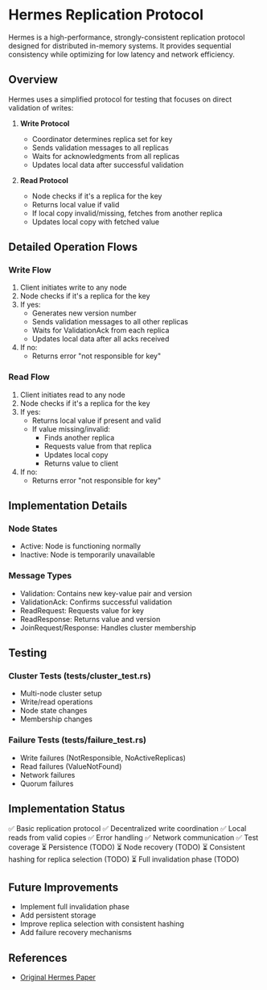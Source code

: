 # Hermes Replication Protocol

Hermes is a high-performance, strongly-consistent replication protocol designed for distributed in-memory systems. It provides sequential consistency while optimizing for low latency and network efficiency.

## Overview

Hermes uses a simplified protocol for testing that focuses on direct validation of writes:

1. **Write Protocol**
   - Coordinator determines replica set for key
   - Sends validation messages to all replicas
   - Waits for acknowledgments from all replicas
   - Updates local data after successful validation

2. **Read Protocol**
   - Node checks if it's a replica for the key
   - Returns local value if valid
   - If local copy invalid/missing, fetches from another replica
   - Updates local copy with fetched value

## Detailed Operation Flows

### Write Flow
1. Client initiates write to any node
2. Node checks if it's a replica for the key
3. If yes:
   - Generates new version number
   - Sends validation messages to all other replicas
   - Waits for ValidationAck from each replica
   - Updates local data after all acks received
4. If no:
   - Returns error "not responsible for key"

### Read Flow
1. Client initiates read to any node
2. Node checks if it's a replica for the key
3. If yes:
   - Returns local value if present and valid
   - If value missing/invalid:
     - Finds another replica
     - Requests value from that replica
     - Updates local copy
     - Returns value to client
4. If no:
   - Returns error "not responsible for key"

## Implementation Details

### Node States
- Active: Node is functioning normally
- Inactive: Node is temporarily unavailable

### Message Types
- Validation: Contains new key-value pair and version
- ValidationAck: Confirms successful validation
- ReadRequest: Requests value for key
- ReadResponse: Returns value and version
- JoinRequest/Response: Handles cluster membership

## Testing

### Cluster Tests (tests/cluster_test.rs)
- Multi-node cluster setup
- Write/read operations
- Node state changes
- Membership changes

### Failure Tests (tests/failure_test.rs)
- Write failures (NotResponsible, NoActiveReplicas)
- Read failures (ValueNotFound)
- Network failures
- Quorum failures

## Implementation Status

✅ Basic replication protocol
✅ Decentralized write coordination
✅ Local reads from valid copies
✅ Error handling
✅ Network communication
✅ Test coverage
⏳ Persistence (TODO)
⏳ Node recovery (TODO)
⏳ Consistent hashing for replica selection (TODO)
⏳ Full invalidation phase (TODO)

## Future Improvements
- Implement full invalidation phase
- Add persistent storage
- Improve replica selection with consistent hashing
- Add failure recovery mechanisms

## References
- [Original Hermes Paper](https://www.usenix.org/system/files/nsdi20-paper-katsarakis.pdf)
